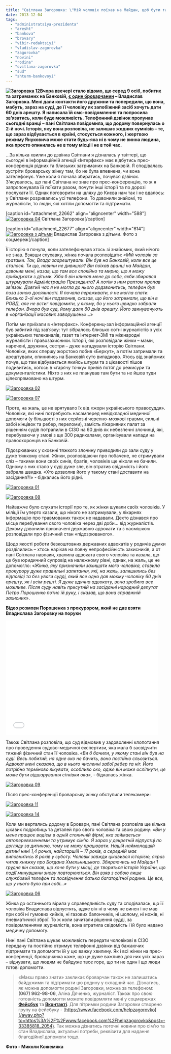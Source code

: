 ```yaml
---
title: "Світлана Загоровка: \"Мій чоловік поїхав на Майдан, щоб бути там, де твориться нова історія України\""
date: 2013-12-04
tags: 
  - "administratsiya-prezidenta"
  - "aresht"
  - "bankova"
  - "brovary"
  - "vibir-redaktsiyi"
  - "vladislav-zagorovka"
  - "zagorovka"
  - "novini"
  - "rodina"
  - "svitlana-zagorovka"
  - "sud"
  - "shturm-bankovoyi"
---
```


**[![Загоровка 12](https://mpz.brovary.org/wp-content/uploads/2013/12/Zagorovka-12.jpg)](https://mpz.brovary.org/wp-content/uploads/2013/12/Zagorovka-12.jpg)Вчора ввечері стало відомо, що серед 9 осіб, побитих та затриманих на Банковій, [є один броварчанин](https://mpz.brovary.org/sered-pobitih-pid-administratsiyeyu-prezidenta-ta-zaareshtovanih-za-organizatsiyu-masovih-bezporyadkiv-ye-brovarchanin/) – Владислав Загоровка. Мені дали контакти його дружини та попередили, що вона, мабуть, зараз на суді, де її чоловіку як запобіжний засіб хочуть дати 60 днів арешту. Я написала їй смс-повідомлення та попросила зв’язатись, коли буде можливість. Телефонний дзвінок пролунав сьогодні вранці – пані Світлана повідомила, що додому повернулась о 2-й ночі. Історія, яку вона розповіла, не залишає жодних сумнівів – те, що зараз відбувається в країні, стосується кожного, і жертвою режиму Януковича може стати будь-яка ні в чому не винна людина, яка просто опинилась не в тому місці і не в той час.**

…За кілька хвилин до дзвінка Світлани я дізналась у твіттері, що сьогодні в інформаційній агенції «Інтерфакс» має відбутись прес-конференція рідних та близьких затриманих на Банковій. Я сподівалась зустріти броварську жінку там, бо не була впевнена, чи вона зателефонує. Уже коли я почала збиратись, почувся дзвінок. З’ясувалось, що пані Світлана не знає про прес-конференцію, то ж я запропонувала їй поїхати разом, почути інші історії та по дорозі послухати її. Однак поговорити на шляху до Києва нам так і не вдалось: у Світлани розривались усі телефони. То дзвонили знайомі, то журналісти, то люди, які хотіли допомогти та підтримати.

\[caption id="attachment\_22662" align="aligncenter" width="588"\][![Загоровка 04](https://mpz.brovary.org/wp-content/uploads/2013/12/Zagorovka-04.jpg)](https://mpz.brovary.org/wp-content/uploads/2013/12/Zagorovka-04.jpg) Світлана Загоровка\[/caption\]

\[caption id="attachment\_22677" align="aligncenter" width="614"\][![Загоровка з дітьми](https://mpz.brovary.org/wp-content/uploads/2013/12/Zagorovka-z-ditmi.jpg)](https://mpz.brovary.org/wp-content/uploads/2013/12/Zagorovka-z-ditmi.jpg) Владислав Загоровка з дітьми. Фото з соцмереж\[/caption\]

Її історію я почула, коли зателефонував хтось зі знайомих, який нічого не знав. Взявши слухавку, жінка почала розповідати: «_Мій чоловік за гратами. Так, Влада заарештували. Він був на Банковій, коли все це сталося. Ти що, новини не дивишся? Він поїхав вранці на Майдан, дзвонив мені, казав, що там все спокійно та мирно, що я можу приїжджати з дітьми. Хіба б він кликав мене до себе, якби збирався штурмувати Адміністрацію Президента? А потім з ним раптом пропав зв’язок. Довгий час я не могла до нього додзвонитись, телефон був поза зоною досяжності. Я почала переживати, я не могла спати. Близько 2-ої ночі він подзвонив, сказав, що його затримали, що він в РОВД, але не встиг повідомити, у якому, бо у нього швидко забрали телефон. Вчора був суд, йому дали 60 днів арешту. Його звинувачують в «організації масових заворушень_»…»

Потім ми приїхали в «Інтерфакс». Конференц-зал інформаційної агенції був забитий під зав’язку: тут зібралось близько сотні журналістів з усіх українських телеканалів, газет та Інтернет-ЗМІ та міжнародні журналісти і правозахисники. Історії, які розповідали жінки – мами, наречені, дружини, сестри – дуже нагадували історію Світлани. Чоловіки, яких спершу жорстоко побив «Беркут», а потім затримали та арештували, опинились на Банковій суто випадково. Хтось від знайомих почув, що там відбувається якийсь штурм та з цікавості пішов подивитись, когось в «гарячу точку» привів потяг до режисури та документалістики. Ніхто з них не планував там бути та не йшов туди цілеспрямовано на штурм.

[![Загоровка 02](https://mpz.brovary.org/wp-content/uploads/2013/12/Zagorovka-02.jpg)](https://mpz.brovary.org/wp-content/uploads/2013/12/Zagorovka-02.jpg)

[![Загоровка 07](https://mpz.brovary.org/wp-content/uploads/2013/12/Zagorovka-07.jpg)](https://mpz.brovary.org/wp-content/uploads/2013/12/Zagorovka-07.jpg)

Проте, на жаль, це не врятувало їх від «жорн українського правосуддя». Чоловіки, які нині потребують насамперед невідкладної медичної допомоги (у більшості з них серйозні черепно-мозкові травми, сильні забої кінцівок та ребер, переломи), замість лікарняних палат за рішенням судів потрапили в СІЗО на 60 днів як небезпечні злочинці, які, перебуваючи у змові з ще 300 радикалами, організували напади на правоохоронців на Банковій.

Підозрюваних у скоєнні тяжкого злочину приводили до зали суду у дуже тяжкому стані. Жінки, розповідаючи про побачене, не стримували сліз – такими вони своїх синів, братів, чоловіків ще ніколи не бачили. Одному з них стало у суді дуже зле, він втратив свідомість і його забрала швидка. «Хто дозволив його у такому стані доставити на засідання?!» - бідкались його рідні.

[![Загоровка 01](https://mpz.brovary.org/wp-content/uploads/2013/12/Zagorovka-01.jpg)](https://mpz.brovary.org/wp-content/uploads/2013/12/Zagorovka-01.jpg)

[![Загоровка 08](https://mpz.brovary.org/wp-content/uploads/2013/12/Zagorovka-08.jpg)](https://mpz.brovary.org/wp-content/uploads/2013/12/Zagorovka-08.jpg)

Найважче було слухати історії про те, як жінки шукали своїх чоловіків. У міліції їм уперто казали, що нікого не затримували, у лікарнях інформацію про травмованих також не надавали. Дехто дізнався про місце перебування свого чоловіка через дві доби… від журналістів. Декому дзвонили призначені державою адвокати та з насмішкою розповідали про фізичний стан «підозрюваного».

Щодо якості роботи безкоштовних державних адвокатів у родичів думки розділились – хтось нарікав на повну непрофесійність захисників, а от пані Світлана навпаки, хвалила адвоката свого чоловіка та казала, що це був юридичний супровід на належному рівні, однак, на жаль, це не допомогло: «_Жінка, яку призначили захищати мого чоловіка, ставила прокурору дуже правильні запитання, які, на жаль, залишились без відповіді та без уваги судді, який все одно дав моєму чоловіку 60 днів арешту, як і всім решті. Я дуже вдячна адвокату, вона зробила все можливе. Після суду навіть присутній на засіданні народний депутат Петро Порошенко потис їй руку, і сказав, що вона справжній захисник_».

**Відео розмови Порошенка з прокурором, який не дав взяти Владислава Загоровку на поруки**

<iframe src="//www.youtube.com/embed/MdDGvVwd3ic" height="360" width="480" allowfullscreen frameborder="0"></iframe>

Також Світлана розповіла, що суд відмовив у задоволенні клопотання про проведення судово-медичної експертизи, яка мала б засвідчити тяжкий фізичний стан її чоловіка. «_Ви б бачили, у якому стані він був на суді. Весь побитий, на одне око не бачить, воно постійно сльозиться. Адвокат мені сказала, що в нього численні забої ребер та ніг. Його потрібно терміново лікувати, особливо око, адже він може осліпнути, це може бути відшарування сітківки ока»,_ \- бідкалась жінка.

[![Загоровка 09](https://mpz.brovary.org/wp-content/uploads/2013/12/Zagorovka-09.jpg)](https://mpz.brovary.org/wp-content/uploads/2013/12/Zagorovka-09.jpg)

Після прес-конференції броварську жінку обступили телекамери:

[![Загоровка 11](https://mpz.brovary.org/wp-content/uploads/2013/12/Zagorovka-11.jpg)](https://mpz.brovary.org/wp-content/uploads/2013/12/Zagorovka-11.jpg)

[![Загоровка 14](https://mpz.brovary.org/wp-content/uploads/2013/12/Zagorovka-14.jpg)](https://mpz.brovary.org/wp-content/uploads/2013/12/Zagorovka-14.jpg)

Коли ми вертались додому в Бровари, пані Світлана розповіла ще кілька цікавих подробиць та деталей про свого чоловіка та свою родину: «_Він у мене працює водієм в одній столичній фірмі, яка займається автоперевезеннями та утримує сім’ю. Я зараз у декретній відпустці по догляду за дитиною, тому не можу працювати. Нашій наймолодшій дитині нині 1,4 рочки, найстаршій – 17 років, а середній має виповнитись 8 років у суботу. Чоловік завжди цікавився історією, якраз читав книжку про Богдана Хмельницького. Збираючись на Майдан 1 грудня він сказав, що хоче бути у місці, де твориться історія України, що події минувшини знову повторюються. Він взяв з собою лише службовий телефон та посвідчення батька багатодітної родини. Це все, що у нього було при собі…»_

[![Загоровка 06](https://mpz.brovary.org/wp-content/uploads/2013/12/Zagorovka-06.jpg)](https://mpz.brovary.org/wp-content/uploads/2013/12/Zagorovka-06.jpg)

Жінка до останнього вірила у справедливість суду та сподівалась, що її чоловіка Владислава відпустять, адже він ні в чому не винен і не мав при собі ні гумових кийків, ні газових балончиків, ні шолому, ні ножів, ні пневматичної зброї. То ж коли зачитали рішення судді, за повідомленнями журналістів, вона втратила свідомість і їй було надано медичну допомогу.

Нині пані Світлана шукає можливість передати чоловікові в СІЗО передачу та постійно отримує телефонні дзвінки від бажаючих підтримати та допомогти їй у цю важку хвилину. Як і всі жінки на прес-конференції, броварчанка каже, що це дуже важливо для них усіх зараз – відчувати, що людям не байдуже твоє горе, що ти не один і що люди готові допомогти.

> «Маєш право знати» закликає броварчан також не залишатись байдужими та підтримати цю родину у складний час. Дізнатись, як можна допомогти родині Загоровки, можна за телефоном: **(067) 962-98-06**, Аліна Дяченко, журналіст. Також про свою готовність допомогти можете повідомляти мені у соцмережах **[Фейсбук](http://www.facebook.com/alina.dyachenko)** та **[Вконтакті](http://vk.com/dyachenko_alina)**. Для пітримки родини Загоровки створено групу на фейсбуку - [https://www.facebook.com/helpzagorovko](/away.php?to=https%3A%2F%2Fwww.facebook.com%2Fhelpzagorovko&post=-33385818_2054). Так можна дізнатись поточні новини про сім'ю та стан Владислава, актуальні потреби, реквізити для надання благодійної допомоги тощо.

**Фото - Миколи Кожемяка**
